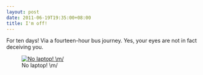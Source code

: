 ```yaml
---
layout: post
date: 2011-06-19T19:35:00+08:00
title: I'm off!
---
```


For ten days! Via a fourteen-hour bus journey. Yes, your eyes are not in fact deceiving you.

<figure>
	<a href="http://1.bp.blogspot.com/-T1UCr2T8SJk/Tf3e5KvnhvI/AAAAAAAAASo/Wsx__iNT07k/s1600/DSC04356.JPG">
		<img src="http://1.bp.blogspot.com/-T1UCr2T8SJk/Tf3e5KvnhvI/AAAAAAAAASo/Wsx__iNT07k/s1600/DSC04356.JPG" alt="No laptop! \m/">
	</a>
	<figcaption>No laptop! \m/</figcaption>
</figure>